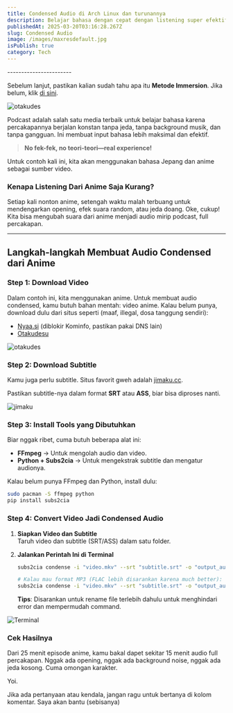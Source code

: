 ```yaml
---
title: Condensed Audio di Arch Linux dan turunannya
description: Belajar bahasa dengan cepat dengan listening super efektif!
publishedAt: 2025-03-20T03:16:28.267Z
slug: Condensed Audio
image: /images/maxresdefault.jpg
isPublish: true
category: Tech
---
```

\-﻿----------------------

Sebelum lanjut, pastikan kalian sudah tahu apa itu **Metode Immersion**. Jika belum, klik [di sini](https://fuji-halim-rabani.netlify.app/posts/metode%20immersion/).

![otakudes](/images/maxresdefault.jpg "otakudes")

Podcast adalah salah satu media terbaik untuk belajar bahasa karena percakapannya berjalan konstan tanpa jeda, tanpa background musik, dan tanpa gangguan. Ini membuat input bahasa lebih maksimal dan efektif.

> **No fek-fek, no teori-teori—real experience!**

Untuk contoh kali ini, kita akan menggunakan bahasa Jepang dan anime sebagai sumber video.

### Kenapa Listening Dari Anime Saja Kurang?

Setiap kali nonton anime, setengah waktu malah terbuang untuk mendengarkan opening, efek suara random, atau jeda doang. Oke, cukup! Kita bisa mengubah suara dari anime menjadi audio mirip podcast, full percakapan.

- - -

## Langkah-langkah Membuat Audio Condensed dari Anime

### **Step 1: Download Video**

Dalam contoh ini, kita menggunakan anime. Untuk membuat audio condensed, kamu butuh bahan mentah: video anime. Kalau belum punya, download dulu dari situs seperti (maaf, illegal, dosa tanggung sendiri):

* [Nyaa.si](https://nyaa.si) (diblokir Kominfo, pastikan pakai DNS lain)
* [Otakudesu](https://otakudesu.lol)

![otakudes](/images/0700f73a-1a10-43e2-b467-3f1703f64893.jpeg "otakudes")

### **Step 2: Download Subtitle**

Kamu juga perlu subtitle. Situs favorit gweh adalah [jimaku.cc](https://jimaku.cc).

Pastikan subtitle-nya dalam format **SRT** atau **ASS**, biar bisa diproses nanti.

![jimaku](/images/screenshot-from-2025-03-20-11-37-24.png "jimaku")

### **Step 3: Install Tools yang Dibutuhkan**

Biar nggak ribet, cuma butuh beberapa alat ini:

* **FFmpeg** → Untuk mengolah audio dan video.
* **Python + Subs2cia** → Untuk mengekstrak subtitle dan mengatur audionya.

Kalau belum punya FFmpeg dan Python, install dulu:

```bash
sudo pacman -S ffmpeg python
pip install subs2cia
```

### **Step 4: Convert Video Jadi Condensed Audio**

1. **Siapkan Video dan Subtitle**\
   Taruh video dan subtitle (SRT/ASS) dalam satu folder.
2. **Jalankan Perintah Ini di Terminal**

   ```bash
   subs2cia condense -i "video.mkv" --srt "subtitle.srt" -o "output_audio.flac"

   # Kalau mau format MP3 (FLAC lebih disarankan karena much better):
   subs2cia condense -i "video.mkv" --srt "subtitle.srt" -o "output_audio.mp3"
   ```

   **Tips**: Disarankan untuk rename file terlebih dahulu untuk menghindari error dan mempermudah command.

![Terminal](/images/screenshot-from-2025-03-20-11-52-57.png "Terminal")

### **Cek Hasilnya**

Dari 25 menit episode anime, kamu bakal dapet sekitar 15 menit audio full percakapan. Nggak ada opening, nggak ada background noise, nggak ada jeda kosong. Cuma omongan karakter.

Y﻿oi.

Jika ada pertanyaan atau kendala, jangan ragu untuk bertanya di kolom komentar. Saya akan bantu (sebisanya)